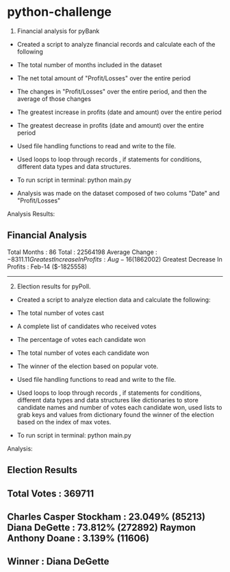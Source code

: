 # python-challenge

1. Financial analysis for pyBank 
    
- Created a script to analyze financial records and calculate each of the following 
    
* The total number of months included in the dataset

* The net total amount of "Profit/Losses" over the entire period

* The changes in "Profit/Losses" over the entire period, and then the average of those changes

* The greatest increase in profits (date and amount) over the entire period

* The greatest decrease in profits (date and amount) over the entire period

- Used file handling functions to read and write to the file.

- Used loops to loop through records , if statements for conditions, different data types and data structures.

- To run script in terminal: python main.py

- Analysis was made on the dataset composed of two colums "Date" and "Profit/Losses"

Analysis Results: 

Financial Analysis
-----------------------------------------------
Total Months : 86
Total : 22564198
Average Change : $-8311.11
Greatest Increase In Profits : Aug-16 ($1862002)
Greatest Decrease In Profits : Feb-14 ($-1825558)


---------------------------------------------------------------------------------------------------------------------------------------------
 


2. Election results for pyPoll.

- Created a script to analyze election data and calculate the following:

* The total number of votes cast

* A complete list of candidates who received votes

* The percentage of votes each candidate won

* The total number of votes each candidate won

* The winner of the election based on popular vote.

- Used file handling functions to read and write to the file.

- Used loops to loop through records , if statements for conditions, different data types and data structures like dictionaries to store candidate names and number of votes each candidate won, used lists to grab keys and values from dictionary found the winner of the election based on the index of max votes.  

- To run script in terminal: python main.py

Analysis:

Election Results
-----------------------------------------------
Total Votes : 369711
-----------------------------------------------
Charles Casper Stockham : 23.049% (85213)
Diana DeGette : 73.812% (272892)
Raymon Anthony Doane : 3.139% (11606)
-----------------------------------------------
Winner : Diana DeGette
-----------------------------------------------
